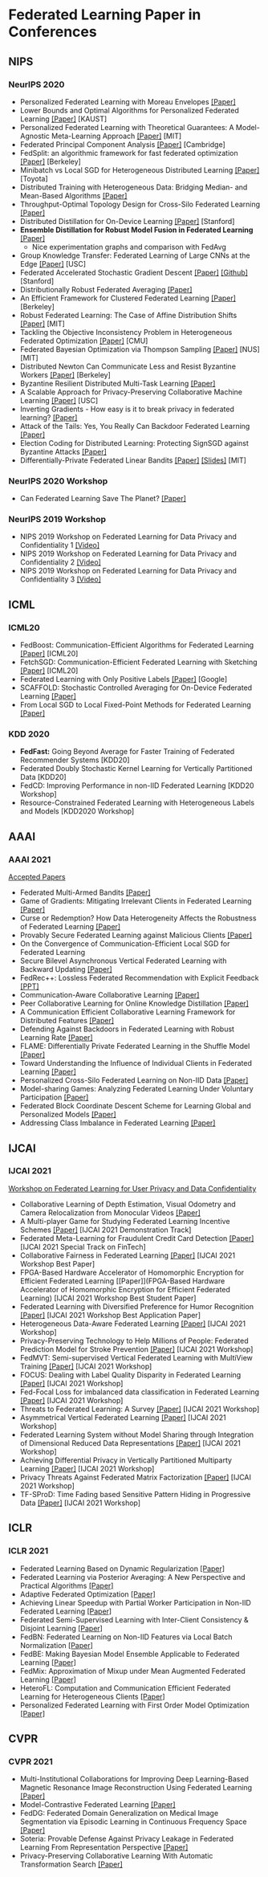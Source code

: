 # Federated Learning Paper in Conferences

## NIPS

### NeurIPS 2020

* Personalized Federated Learning with Moreau Envelopes [[Paper]](https://arxiv.org/abs/2006.08848)
* Lower Bounds and Optimal Algorithms for Personalized Federated Learning [[Paper]](https://papers.nips.cc/paper/2020/file/187acf7982f3c169b3075132380986e4-Paper.pdf) [KAUST]
* Personalized Federated Learning with Theoretical Guarantees: A Model-Agnostic Meta-Learning Approach [[Paper]](https://papers.nips.cc/paper/2020/file/24389bfe4fe2eba8bf9aa9203a44cdad-Paper.pdf) [MIT]
* Federated Principal Component Analysis [[Paper]](https://papers.nips.cc/paper/2020/file/47a658229eb2368a99f1d032c8848542-Paper.pdf) [Cambridge]
* FedSplit: an algorithmic framework for fast federated optimization [[Paper]](https://papers.nips.cc/paper/2020/file/4ebd440d99504722d80de606ea8507da-Paper.pdf) [Berkeley]
* Minibatch vs Local SGD for Heterogeneous Distributed Learning [[Paper]](https://papers.nips.cc/paper/2020/file/45713f6ff2041d3fdfae927b82488db8-Paper.pdf) [Toyota]
* Distributed Training with Heterogeneous Data: Bridging Median- and Mean-Based Algorithms [[Paper]](https://papers.nips.cc/paper/2020/file/f629ed9325990b10543ab5946c1362fb-Paper.pdf)
* Throughput-Optimal Topology Design for Cross-Silo Federated Learning [[Paper]](https://papers.nips.cc/paper/2020/file/e29b722e35040b88678e25a1ec032a21-Paper.pdf)
* Distributed Distillation for On-Device Learning [[Paper]](https://papers.nips.cc/paper/2020/file/fef6f971605336724b5e6c0c12dc2534-Paper.pdf) [Stanford]
* **Ensemble Distillation for Robust Model Fusion in Federated Learning** [[Paper]](https://papers.nips.cc/paper/2020/file/18df51b97ccd68128e994804f3eccc87-Paper.pdf) 
  * Nice experimentation graphs and comparison with FedAvg
* Group Knowledge Transfer: Federated Learning of Large CNNs at the Edge [[Paper]](https://papers.nips.cc/paper/2020/file/a1d4c20b182ad7137ab3606f0e3fc8a4-Paper.pdf) [USC]
* Federated Accelerated Stochastic Gradient Descent [[Paper]](https://papers.nips.cc/paper/2020/file/39d0a8908fbe6c18039ea8227f827023-Paper.pdf) [[Github]](https://github.com/hongliny/FedAc-NeurIPS20) [Stanford]
* Distributionally Robust Federated Averaging [[Paper]](https://papers.nips.cc/paper/2020/file/ac450d10e166657ec8f93a1b65ca1b14-Paper.pdf)
* An Efficient Framework for Clustered Federated Learning [[Paper]](https://papers.nips.cc/paper/2020/file/e32cc80bf07915058ce90722ee17bb71-Paper.pdf) [Berkeley]
* Robust Federated Learning: The Case of Affine Distribution Shifts [[Paper]](https://papers.nips.cc/paper/2020/file/f5e536083a438cec5b64a4954abc17f1-Paper.pdf) [MIT]
* Tackling the Objective Inconsistency Problem in Heterogeneous Federated Optimization [[Paper]](https://papers.nips.cc/paper/2020/file/564127c03caab942e503ee6f810f54fd-Paper.pdf) [CMU]
* Federated Bayesian Optimization via Thompson Sampling [[Paper]](https://papers.nips.cc/paper/2020/file/6dfe08eda761bd321f8a9b239f6f4ec3-Paper.pdf) [NUS] [MIT]
* Distributed Newton Can Communicate Less and Resist Byzantine Workers [[Paper]](https://arxiv.org/pdf/2006.08737.pdf) [Berkeley]
* Byzantine Resilient Distributed Multi-Task Learning [[Paper]](https://papers.nips.cc/paper/2020/file/d37eb50d868361ea729bb4147eb3c1d8-Paper.pdf)
* A Scalable Approach for Privacy-Preserving Collaborative Machine Learning [[Paper]](https://papers.nips.cc/paper/2020/file/5bf8aaef51c6e0d363cbe554acaf3f20-Paper.pdf) [USC]
* Inverting Gradients - How easy is it to break privacy in federated learning? [[Paper]](https://papers.nips.cc/paper/2020/file/c4ede56bbd98819ae6112b20ac6bf145-Paper.pdf) 
* Attack of the Tails: Yes, You Really Can Backdoor Federated Learning [[Paper]](https://papers.nips.cc/paper/2020/file/b8ffa41d4e492f0fad2f13e29e1762eb-Paper.pdf)
* Election Coding for Distributed Learning: Protecting SignSGD against Byzantine Attacks [[Paper]](https://papers.nips.cc/paper/2020/file/a7f0d2b95c60161b3f3c82f764b1d1c9-Paper.pdf)
* Differentially-Private Federated Linear Bandits [[Paper]](http://web.mit.edu/dubeya/www/files/dp_linucb_20.pdf) [[Slides]](http://web.mit.edu/dubeya/www/files/slides/nips20_fed.pdf) [MIT]

### NeurIPS 2020 Workshop
* Can Federated Learning Save The Planet? [[Paper]](https://arxiv.org/pdf/2010.06537.pdf) 

### NeurIPS 2019 Workshop

* NIPS 2019 Workshop on Federated Learning for Data Privacy and Confidentiality 1 [[Video]](https://slideslive.com/38921898/workshop-on-federated-learning-for-data-privacy-and-confidentiality-1)
* NIPS 2019 Workshop on Federated Learning for Data Privacy and Confidentiality 2 [[Video]](https://slideslive.com/38921899/workshop-on-federated-learning-for-data-privacy-and-confidentiality-2)
* NIPS 2019 Workshop on Federated Learning for Data Privacy and Confidentiality 3 [[Video]](https://slideslive.com/38921900/workshop-on-federated-learning-for-data-privacy-and-confidentiality-3)

## ICML

### ICML20

* FedBoost: Communication-Efficient Algorithms for Federated Learning [[Paper]](https://proceedings.icml.cc/static/paper_files/icml/2020/5967-Paper.pdf) [ICML20]
* FetchSGD: Communication-Efficient Federated Learning with Sketching [[Paper]](https://arxiv.org/abs/2007.07682) [ICML20]
* Federated Learning with Only Positive Labels [[Paper]](https://arxiv.org/pdf/2004.10342.pdf) [Google]
* SCAFFOLD: Stochastic Controlled Averaging for On-Device Federated Learning [[Paper]](https://arxiv.org/abs/1910.06378)
* From Local SGD to Local Fixed-Point Methods for Federated Learning [[Paper]](https://arxiv.org/pdf/2004.01442.pdf)

### KDD 2020

* **FedFast:** Going Beyond Average for Faster Training of Federated Recommender Systems [KDD20]
* Federated Doubly Stochastic Kernel Learning for Vertically Partitioned Data [KDD20]
* FedCD: Improving Performance in non-IID Federated Learning [KDD20 Workshop]
* Resource-Constrained Federated Learning with Heterogeneous Labels and Models [KDD2020 Workshop]

## AAAI

### AAAI 2021

[Accepted Papers](https://aaai.org/Conferences/AAAI-21/wp-content/uploads/2020/12/AAAI-21_Accepted-Paper-List.Main_.Technical.Track_.pdf)

* Federated Multi-Armed Bandits [[Paper]](https://arxiv.org/abs/2101.12204)
* Game of Gradients: Mitigating Irrelevant Clients in Federated Learning [[Paper]](https://www.aminer.cn/pub/6020e3c09e795e62379b5b9b/game-of-gradients-mitigating-irrelevant-clients-in-federated-learning?conf=aaai2021)
* Curse or Redemption? How Data Heterogeneity Affects the Robustness of Federated Learning [[Paper]](https://arxiv.org/abs/2102.00655)
* Provably Secure Federated Learning against Malicious Clients [[Paper]](https://arxiv.org/abs/2102.01854)
* On the Convergence of Communication-Efficient Local SGD for Federated Learning
* Secure Bilevel Asynchronous Vertical Federated Learning with Backward Updating [[Paper]](https://arxiv.org/abs/2103.00958)
* FedRec++: Lossless Federated Recommendation with Explicit Feedback [[PPT]](http://csse.szu.edu.cn/staff/panwk/publications/Conference-AAAI-21-FedRecPlusPlus-Slides.pdf)
* Communication-Aware Collaborative Learning [[Paper]](https://arxiv.org/abs/2012.10569)
* Peer Collaborative Learning for Online Knowledge Distillation [[Paper]](https://arxiv.org/abs/2006.04147)
* A Communication Efficient Collaborative Learning Framework for Distributed Features [[Paper]](https://arxiv.org/abs/1912.11187)
* Defending Against Backdoors in Federated Learning with Robust Learning Rate [[Paper]](https://arxiv.org/pdf/2007.03767.pdf)
* FLAME: Differentially Private Federated Learning in the Shuffle Model [[Paper]](https://arxiv.org/abs/2009.08063)
* Toward Understanding the Influence of Individual Clients in Federated Learning [[Paper]](https://arxiv.org/abs/2012.10936)
* Personalized Cross-Silo Federated Learning on Non-IID Data [[Paper]](https://arxiv.org/abs/2007.03797)
* Model-sharing Games: Analyzing Federated Learning Under Voluntary Participation [[Paper]](https://arxiv.org/abs/2010.00753)
* Federated Block Coordinate Descent Scheme for Learning Global and Personalized Models [[Paper]](https://arxiv.org/abs/2012.13900)
* Addressing Class Imbalance in Federated Learning [[Paper]](https://arxiv.org/abs/2008.06217)

## IJCAI

### IJCAI 2021

[Workshop on Federated Learning for User Privacy and Data Confidentiality](http://fl-ijcai20.federated-learning.org/)

* Collaborative Learning of Depth Estimation, Visual Odometry and Camera Relocalization from Monocular Videos [[Paper]](https://www.ijcai.org/Proceedings/2020/0068.pdf)
* A Multi-player Game for Studying Federated Learning Incentive Schemes [[Paper]](https://www.ijcai.org/Proceedings/2020/0769.pdf) [IJCAI 2021 Demonstration Track]
* Federated Meta-Learning for Fraudulent Credit Card Detection [[Paper]](https://www.ijcai.org/Proceedings/2020/0642.pdf) [IJCAI 2021 Special Track on FinTech]
* Collaborative Fairness in Federated Learning [[Paper]](https://arxiv.org/abs/2008.12161) [IJCAI 2021 Workshop Best Paper] 
* FPGA-Based Hardware Accelerator of Homomorphic Encryption for Efficient Federated Learning [[Paper]](FPGA-Based Hardware Accelerator of Homomorphic Encryption for Efficient Federated Learning) [IJCAI 2021 Workshop Best Student Paper]
* Federated Learning with Diversified Preference for Humor Recognition [[Paper]](https://arxiv.org/abs/2012.01675) [IJCAI 2021 Workshop Best Application Paper]
* Heterogeneous Data-Aware Federated Learning [[Paper]](https://arxiv.org/abs/2011.06393) [IJCAI 2021 Workshop]
* Privacy-Preserving Technology to Help Millions of People: Federated Prediction Model for Stroke Prevention [[Paper]](https://arxiv.org/abs/2006.10517) [IJCAI 2021 Workshop]
* FedMVT: Semi-supervised Vertical Federated Learning with MultiView Training [[Paper]](https://arxiv.org/abs/2008.10838) [IJCAI 2021 Workshop]
* FOCUS: Dealing with Label Quality Disparity in Federated Learning [[Paper]](https://arxiv.org/abs/2001.11359) [IJCAI 2021 Workshop]
* Fed-Focal Loss for imbalanced data classification in Federated Learning [[Paper]](https://arxiv.org/abs/2011.06283) [IJCAI 2021 Workshop]
* Threats to Federated Learning: A Survey [[Paper]](https://arxiv.org/abs/2003.02133) [IJCAI 2021 Workshop]
* Asymmetrical Vertical Federated Learning [[Paper]](https://arxiv.org/abs/2004.07427) [IJCAI 2021 Workshop]
* Federated Learning System without Model Sharing through Integration of Dimensional Reduced Data Representations [[Paper]](https://arxiv.org/abs/2011.06803) [IJCAI 2021 Workshop]
* Achieving Differential Privacy in Vertically Partitioned Multiparty Learning [[Paper]](https://arxiv.org/abs/1911.04587) [IJCAI 2021 Workshop]
* Privacy Threats Against Federated Matrix Factorization [[Paper]](https://arxiv.org/abs/2007.01587) [IJCAI 2021 Workshop]
* TF-SProD: Time Fading based Sensitive Pattern Hiding in Progressive Data [[Paper]](http://fl-ijcai20.federated-learning.org/FL-IJCAI20_paper_17.pdf)  [IJCAI 2021 Workshop]

## ICLR

### ICLR 2021

* Federated Learning Based on Dynamic Regularization [[Paper]](https://openreview.net/forum?id=B7v4QMR6Z9w)
* Federated Learning via Posterior Averaging: A New Perspective and Practical Algorithms [[Paper]](https://openreview.net/forum?id=GFsU8a0sGB)
* Adaptive Federated Optimization [[Paper]](https://openreview.net/forum?id=LkFG3lB13U5)
* Achieving Linear Speedup with Partial Worker Participation in Non-IID Federated Learning [[Paper]](https://openreview.net/forum?id=jDdzh5ul-d)
* Federated Semi-Supervised Learning with Inter-Client Consistency & Disjoint Learning [[Paper]](https://openreview.net/forum?id=ce6CFXBh30h)
* FedBN: Federated Learning on Non-IID Features via Local Batch Normalization  [[Paper]](https://openreview.net/forum?id=6YEQUn0QICG)
* FedBE: Making Bayesian Model Ensemble Applicable to Federated Learning [[Paper]](https://openreview.net/forum?id=dgtpE6gKjHn)
* FedMix: Approximation of Mixup under Mean Augmented Federated Learning [[Paper]](https://openreview.net/forum?id=Ogga20D2HO-)
* HeteroFL: Computation and Communication Efficient Federated Learning for Heterogeneous Clients [[Paper]](https://openreview.net/forum?id=TNkPBBYFkXg)
* Personalized Federated Learning with First Order Model Optimization [[Paper]](https://openreview.net/forum?id=ehJqJQk9cw)

## CVPR 

### CVPR 2021

* Multi-Institutional Collaborations for Improving Deep Learning-Based Magnetic Resonance Image Reconstruction Using Federated Learning [[Paper]](https://openaccess.thecvf.com/content/CVPR2021/html/Guo_Multi-Institutional_Collaborations_for_Improving_Deep_Learning-Based_Magnetic_Resonance_Image_Reconstruction_CVPR_2021_paper.html)
* Model-Contrastive Federated Learning [[Paper]](https://openaccess.thecvf.com/content/CVPR2021/html/Li_Model-Contrastive_Federated_Learning_CVPR_2021_paper.html)
* FedDG: Federated Domain Generalization on Medical Image Segmentation via Episodic Learning in Continuous Frequency Space [[Paper]](https://openaccess.thecvf.com/content/CVPR2021/html/Liu_FedDG_Federated_Domain_Generalization_on_Medical_Image_Segmentation_via_Episodic_CVPR_2021_paper.html)
* Soteria: Provable Defense Against Privacy Leakage in Federated Learning From Representation Perspective [[Paper]](https://openaccess.thecvf.com/content/CVPR2021/html/Sun_Soteria_Provable_Defense_Against_Privacy_Leakage_in_Federated_Learning_From_CVPR_2021_paper.html)
* Privacy-Preserving Collaborative Learning With Automatic Transformation Search [[Paper]](https://openaccess.thecvf.com/content/CVPR2021/html/Gao_Privacy-Preserving_Collaborative_Learning_With_Automatic_Transformation_Search_CVPR_2021_paper.html)